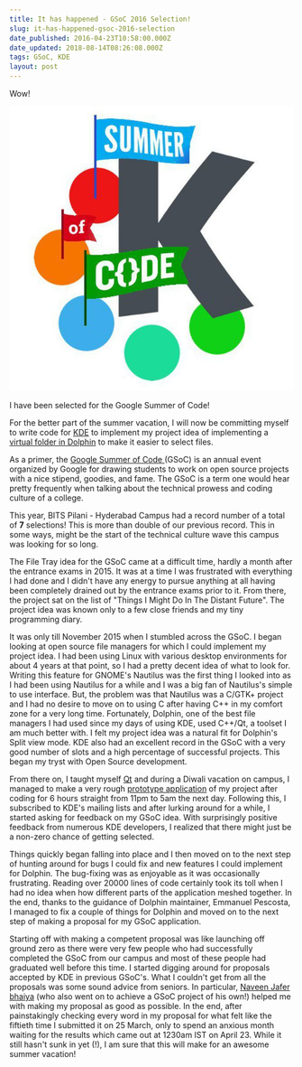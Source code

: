 ```yaml
---
title: It has happened - GSoC 2016 Selection!
slug: it-has-happened-gsoc-2016-selection
date_published: 2016-04-23T10:58:00.000Z
date_updated: 2018-08-14T08:26:08.000Z
tags: GSoC, KDE
layout: post
---
```


Wow!

![photo_2016-04-23_12-26-30-2](/content/images/2018/08/photo_2016-04-23_12-26-30-2.jpg)

I have been selected for the Google Summer of Code!

For the better part of the summer vacation, I will now be committing myself to write code for [KDE](https://www.kde.org/) to implement my project idea of implementing a [virtual folder in Dolphin](https://goo.gl/BYOWdG) to make it easier to select files.

As a primer, the [Google Summer of Code ](http://g.co/gsoc)(GSoC) is an annual event organized by Google for drawing students to work on open source projects with a nice stipend, goodies, and fame. The GSoC is a term one would hear pretty frequently when talking about the technical prowess and coding culture of a college.

This year, BITS Pilani - Hyderabad Campus had a record number of a total of **7** selections! This is more than double of our previous record. This in some ways, might be the start of the technical culture wave this campus was looking for so long.

The File Tray idea for the GSoC came at a difficult time, hardly a month after the entrance exams in 2015. It was at a time I was frustrated with everything I had done and I didn\'t have any energy to pursue anything at all having been completely drained out by the entrance exams prior to it. From there, the project sat on the list of \"Things I Might Do In The Distant Future\". The project idea was known only to a few close friends and my tiny programming diary.

It was only till November 2015 when I stumbled across the GSoC. I began looking at open source file managers for which I could implement my project idea. I had been using Linux with various desktop environments for about 4 years at that point, so I had a pretty decent idea of what to look for. Writing this feature for GNOME\'s Nautilus was the first thing I looked into as I had been using Nautilus for a while and I was a big fan of Nautilus\'s simple to use interface. But, the problem was that Nautilus was a C/GTK+ project and I had no desire to move on to using C after having C++ in my comfort zone for a very long time. Fortunately, Dolphin, one of the best file managers I had used since my days of using KDE, used C++/Qt, a toolset I am much better with. I felt my project idea was a natural fit for Dolphin\'s Split view mode. KDE also had an excellent record in the GSoC with a very good number of slots and a high percentage of successful projects. This began my tryst with Open Source development.

From there on, I taught myself [Qt](http://www.qt.io/) and during a Diwali vacation on campus, I managed to make a very rough [prototype application](https://github.com/shortstheory/filetray-very-early-alpha-idea-thingy) of my project after coding for 6 hours straight from 11pm to 5am the next day. Following this, I subscribed to KDE\'s mailing lists and after lurking around for a while, I started asking for feedback on my GSoC idea. With surprisingly positive feedback from numerous KDE developers, I realized that there might just be a non-zero chance of getting selected.

Things quickly began falling into place and I then moved on to the next step of hunting around for bugs I could fix and new features I could implement for Dolphin. The bug-fixing was as enjoyable as it was occasionally frustrating. Reading over 20000 lines of code certainly took its toll when I had no idea when how different parts of the application meshed together. In the end, thanks to the guidance of Dolphin maintainer, Emmanuel Pescosta, I managed to fix a couple of things for Dolphin and moved on to the next step of making a proposal for my GSoC application.

Starting off with making a competent proposal was like launching off ground zero as there were very few people who had successfully completed the GSoC from our campus and most of these people had graduated well before this time. I started digging around for proposals accepted by KDE in previous GSoC\'s. What I couldn\'t get from all the proposals was some sound advice from seniors. In particular, [Naveen Jafer bhaiya](https://github.com/naveenjafer) (who also went on to achieve a GSoC project of his own!) helped me with making my proposal as good as possible. In the end, after painstakingly checking every word in my proposal for what felt like the fiftieth time I submitted it on 25 March, only to spend an anxious month waiting for the results which came out at 1230am IST on April 23. While it still hasn\'t sunk in yet (!), I am sure that this will make for an awesome summer vacation!
